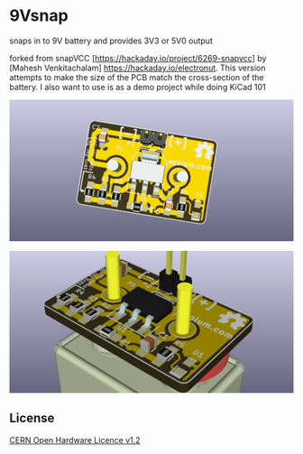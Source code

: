 # 9Vsnap
snaps in to 9V battery and provides 3V3 or 5V0 output

forked from snapVCC [https://hackaday.io/project/6269-snapvcc] by [Mahesh Venkitachalam] https://hackaday.io/electronut. This version attempts to make the size of the PCB match the cross-section of the battery. I also want to use is as a demo project while doing KiCad 101

![Top view of 9Vsnap](https://github.com/wyolum/9Vsnap/blob/master/kicad/images/9Vsnap_03.png)

![9Vsnap attached to a battery](https://github.com/wyolum/9Vsnap/blob/master/kicad/images/9Vsnap_04.png)



License
-------
[CERN Open Hardware Licence v1.2 ]

[CERN Open Hardware Licence v1.2 ]:http://www.ohwr.org/attachments/2388/cern_ohl_v_1_2.txt
